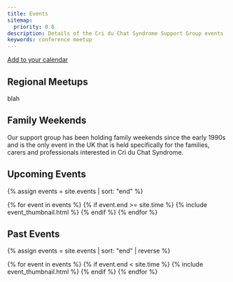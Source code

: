```yaml
---
title: Events
sitemap:
  priority: 0.8
description: Details of the Cri du Chat Syndrome Support Group events
keywords: conference meetup
---
```


<a href='calendar.ics' class='btn btn-primary pull-right'>
  <i class='fa fa-calendar'></i>
  Add to your calendar
</a>

## Regional Meetups

blah

## Family Weekends

Our support group has been holding family weekends since the early 1990s and is the only event in the UK that is held specifically for the families, carers and professionals interested in Cri du Chat Syndrome.

## Upcoming Events
{% assign events = site.events | sort: "end" %}
<div class="row">
  <div class="col-sm-6 col-md-4">
    {% for event in events %}
      {% if event.end >= site.time %}
        {% include event_thumbnail.html %}
      {% endif %}
    {% endfor %}
  </div>
</div>

## Past Events
{% assign events = site.events | sort: "end" | reverse %}
<div class="row">
  <div class="col-sm-6 col-md-4">  
    {% for event in events %}
      {% if event.end < site.time %}
        {% include event_thumbnail.html %}
      {% endif %}
    {% endfor %}
  </div>
</div>

